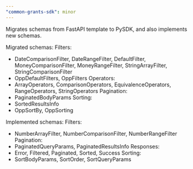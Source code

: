 ```yaml
---
"common-grants-sdk": minor
---
```


Migrates schemas from FastAPI template to PySDK, and also implements new schemas.

Migrated schemas:
Filters:

- DateComparisonFilter, DateRangeFilter, DefaultFilter, MoneyComparisonFilter, MoneyRangeFilter, StringArrayFilter, StringComparisonFilter
- OppDefaultFilters, OppFilters
  Operators:
- ArrayOperators, ComparisonOperators, EquivalenceOperators, RangeOperators, StringOperators
  Pagination:
- PaginatedBodyParams
  Sorting:
- SortedResultsInfo
- OppSortBy, OppSorting

Implemented schemas:
Filters:

- NumberArrayFilter, NumberComparisonFilter, NumberRangeFilter
  Pagination:
- PaginatedQueryParams, PaginatedResultsInfo
  Responses:
- Error, Filtered, Paginated, Sorted, Success
  Sorting:
- SortBodyParams, SortOrder, SortQueryParams
